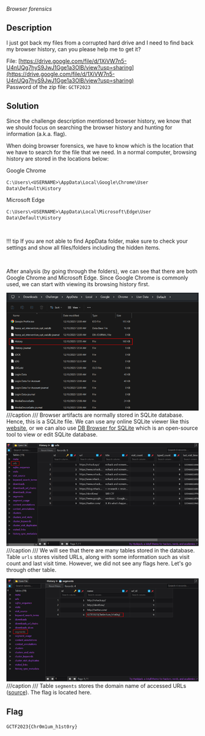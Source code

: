 *Browser forensics*

## Description
I just got back my files from a corrupted hard drive and I need to find back my browser history, can you please help me to get it?

File: [https://drive.google.com/file/d/1XiVW7n5-U4nUQg7hyS9JwJ1Gge1a3OlB/view?usp=sharing](https://drive.google.com/file/d/1XiVW7n5-U4nUQg7hyS9JwJ1Gge1a3OlB/view?usp=sharing) <br>
Password of the zip file: `GCTF2023`

## Solution
Since the challenge description mentioned browser history, we know that we should focus on searching the browser history and hunting for information (a.k.a. flag). <br>

When doing browser forensics, we have to know which is the location that we have to search for the file that we need. In a normal computer, browsing history are stored in the locations below: <br>

Google Chrome
```
C:\Users\<USERNAME>\AppData\Local\Google\Chrome\User Data\Default\History
```
Microsoft Edge
```
C:\Users\<USERNAME>\AppData\Local\Microsoft\Edge\User Data\Default\History
```
<br>      

!!! tip
     If you are not able to find AppData folder, make sure to check your settings and show all files/folders including the hidden items.

<br>     

After analysis (by going through the folders), we can see that there are both Google Chrome and Microsoft Edge. Since Google Chrome is commonly used, we can start with viewing its browsing history first.

![](history-1.png)
///caption
/// 
Browser artifacts are normally stored in SQLite database. Hence, this is a SQLite file. We can use any online SQLite viewer like this [website](https://sqliteviewer.app/), or we can also use [DB Browser for SQLite](https://sqlitebrowser.org/) which is an open-source tool to view or edit SQLite database.  

![](history-2.png)
///caption
///
We will see that there are many tables stored in the database. Table `urls` stores visited URLs, along with some information such as visit count and last visit time. However, we did not see any flags here. Let's go through other table. 

![](history-3.png)
///caption
/// 
Table `segments` stores the domain name of accessed URLs ([source](https://lowmanio.co.uk/2010/06/10/how-google-chrome-stores-web-history/)). The flag is located here.

## Flag
`GCTF2023{Chr0m1um_h1st0ry}`